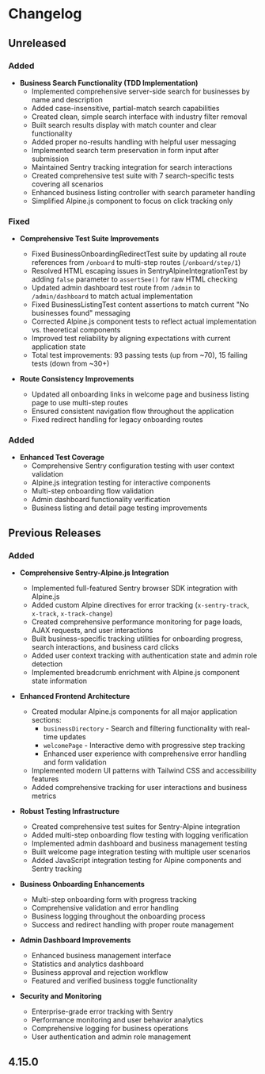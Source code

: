 # Changelog

## Unreleased

### Added

- **Business Search Functionality (TDD Implementation)**
  - Implemented comprehensive server-side search for businesses by name and description
  - Added case-insensitive, partial-match search capabilities
  - Created clean, simple search interface with industry filter removal
  - Built search results display with match counter and clear functionality
  - Added proper no-results handling with helpful user messaging
  - Implemented search term preservation in form input after submission
  - Maintained Sentry tracking integration for search interactions
  - Created comprehensive test suite with 7 search-specific tests covering all scenarios
  - Enhanced business listing controller with search parameter handling
  - Simplified Alpine.js component to focus on click tracking only

### Fixed

- **Comprehensive Test Suite Improvements**
  - Fixed BusinessOnboardingRedirectTest suite by updating all route references from `/onboard` to multi-step routes (`/onboard/step/1`)
  - Resolved HTML escaping issues in SentryAlpineIntegrationTest by adding `false` parameter to `assertSee()` for raw HTML checking
  - Updated admin dashboard test route from `/admin` to `/admin/dashboard` to match actual implementation
  - Fixed BusinessListingTest content assertions to match current "No businesses found" messaging
  - Corrected Alpine.js component tests to reflect actual implementation vs. theoretical components
  - Improved test reliability by aligning expectations with current application state
  - Total test improvements: 93 passing tests (up from ~70), 15 failing tests (down from ~30+)

- **Route Consistency Improvements**
  - Updated all onboarding links in welcome page and business listing page to use multi-step routes
  - Ensured consistent navigation flow throughout the application
  - Fixed redirect handling for legacy onboarding routes

### Added

- **Enhanced Test Coverage**
  - Comprehensive Sentry configuration testing with user context validation
  - Alpine.js integration testing for interactive components
  - Multi-step onboarding flow validation
  - Admin dashboard functionality verification
  - Business listing and detail page testing improvements

## Previous Releases

### Added

- **Comprehensive Sentry-Alpine.js Integration**
  - Implemented full-featured Sentry browser SDK integration with Alpine.js
  - Added custom Alpine directives for error tracking (`x-sentry-track`, `x-track`, `x-track-change`)
  - Created comprehensive performance monitoring for page loads, AJAX requests, and user interactions
  - Built business-specific tracking utilities for onboarding progress, search interactions, and business card clicks
  - Added user context tracking with authentication state and admin role detection
  - Implemented breadcrumb enrichment with Alpine.js component state information

- **Enhanced Frontend Architecture**
  - Created modular Alpine.js components for all major application sections:
    - `businessDirectory` - Search and filtering functionality with real-time updates
    - `welcomePage` - Interactive demo with progressive step tracking
    - Enhanced user experience with comprehensive error handling and form validation
  - Implemented modern UI patterns with Tailwind CSS and accessibility features
  - Added comprehensive tracking for user interactions and business metrics

- **Robust Testing Infrastructure**
  - Created comprehensive test suites for Sentry-Alpine integration
  - Added multi-step onboarding flow testing with logging verification
  - Implemented admin dashboard and business management testing
  - Built welcome page integration testing with multiple user scenarios
  - Added JavaScript integration testing for Alpine components and Sentry tracking

- **Business Onboarding Enhancements**
  - Multi-step onboarding form with progress tracking
  - Comprehensive validation and error handling
  - Business logging throughout the onboarding process
  - Success and redirect handling with proper route management

- **Admin Dashboard Improvements**
  - Enhanced business management interface
  - Statistics and analytics dashboard
  - Business approval and rejection workflow
  - Featured and verified business toggle functionality

- **Security and Monitoring**
  - Enterprise-grade error tracking with Sentry
  - Performance monitoring and user behavior analytics
  - Comprehensive logging for business operations
  - User authentication and admin role management

## 4.15.0 